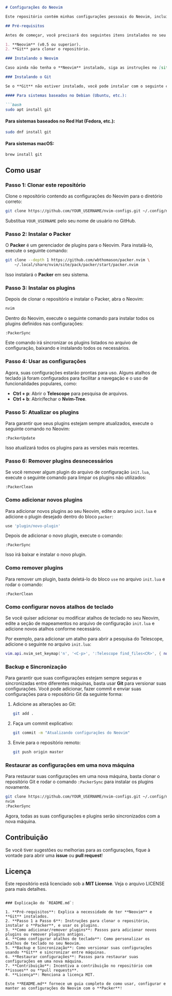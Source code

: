 ````markdown
# Configurações do Neovim

Este repositório contém minhas configurações pessoais do Neovim, incluindo a configuração de **Packer** para gerenciar os plugins de forma eficiente. Siga os passos abaixo para configurar seu Neovim com estas configurações.

## Pré-requisitos

Antes de começar, você precisará dos seguintes itens instalados no seu sistema:

1. **Neovim** (v0.5 ou superior).
2. **Git** para clonar o repositório.

### Instalando o Neovim

Caso ainda não tenha o **Neovim** instalado, siga as instruções no [site oficial](https://neovim.io/) para o seu sistema operacional.

### Instalando o Git

Se o **Git** não estiver instalado, você pode instalar com o seguinte comando:

#### Para sistemas baseados no Debian (Ubuntu, etc.):

```bash
sudo apt install git
````

#### Para sistemas baseados no Red Hat (Fedora, etc.):

```bash
sudo dnf install git
```

#### Para sistemas macOS:

```bash
brew install git
```

## Como usar

### Passo 1: Clonar este repositório

Clone o repositório contendo as configurações do Neovim para o diretório correto:

```bash
git clone https://github.com/YOUR_USERNAME/nvim-configs.git ~/.config/nvim
```

Substitua `YOUR_USERNAME` pelo seu nome de usuário no GitHub.

### Passo 2: Instalar o Packer

O **Packer** é um gerenciador de plugins para o Neovim. Para instalá-lo, execute o seguinte comando:

```bash
git clone --depth 1 https://github.com/wbthomason/packer.nvim \
    ~/.local/share/nvim/site/pack/packer/start/packer.nvim
```

Isso instalará o **Packer** em seu sistema.

### Passo 3: Instalar os plugins

Depois de clonar o repositório e instalar o Packer, abra o Neovim:

```bash
nvim
```

Dentro do Neovim, execute o seguinte comando para instalar todos os plugins definidos nas configurações:

```vim
:PackerSync
```

Este comando irá sincronizar os plugins listados no arquivo de configuração, baixando e instalando todos os necessários.

### Passo 4: Usar as configurações

Agora, suas configurações estarão prontas para uso. Alguns atalhos de teclado já foram configurados para facilitar a navegação e o uso de funcionalidades populares, como:

* **Ctrl + p**: Abrir o **Telescope** para pesquisa de arquivos.
* **Ctrl + b**: Abrir/fechar o **Nvim-Tree**.

### Passo 5: Atualizar os plugins

Para garantir que seus plugins estejam sempre atualizados, execute o seguinte comando no Neovim:

```vim
:PackerUpdate
```

Isso atualizará todos os plugins para as versões mais recentes.

### Passo 6: Remover plugins desnecessários

Se você remover algum plugin do arquivo de configuração `init.lua`, execute o seguinte comando para limpar os plugins não utilizados:

```vim
:PackerClean
```

### Como adicionar novos plugins

Para adicionar novos plugins ao seu Neovim, edite o arquivo `init.lua` e adicione o plugin desejado dentro do bloco `packer`:

```lua
use 'plugin/novo-plugin'
```

Depois de adicionar o novo plugin, execute o comando:

```vim
:PackerSync
```

Isso irá baixar e instalar o novo plugin.

### Como remover plugins

Para remover um plugin, basta deletá-lo do bloco `use` no arquivo `init.lua` e rodar o comando:

```vim
:PackerClean
```

### Como configurar novos atalhos de teclado

Se você quiser adicionar ou modificar atalhos de teclado no seu Neovim, edite a seção de mapeamentos no arquivo de configuração `init.lua` e adicione novos atalhos conforme necessário.

Por exemplo, para adicionar um atalho para abrir a pesquisa do Telescope, adicione o seguinte no arquivo `init.lua`:

```lua
vim.api.nvim_set_keymap('n', '<C-p>', ':Telescope find_files<CR>', { noremap = true, silent = true })
```

### Backup e Sincronização

Para garantir que suas configurações estejam sempre seguras e sincronizadas entre diferentes máquinas, basta usar **Git** para versionar suas configurações. Você pode adicionar, fazer commit e enviar suas configurações para o repositório Git da seguinte forma:

1. Adicione as alterações ao Git:

   ```bash
   git add .
   ```

2. Faça um commit explicativo:

   ```bash
   git commit -m "Atualizando configurações do Neovim"
   ```

3. Envie para o repositório remoto:

   ```bash
   git push origin master
   ```

### Restaurar as configurações em uma nova máquina

Para restaurar suas configurações em uma nova máquina, basta clonar o repositório Git e rodar o comando `:PackerSync` para instalar os plugins novamente.

```bash
git clone https://github.com/YOUR_USERNAME/nvim-configs.git ~/.config/nvim
nvim
:PackerSync
```

Agora, todas as suas configurações e plugins serão sincronizados com a nova máquina.

## Contribuição

Se você tiver sugestões ou melhorias para as configurações, fique à vontade para abrir uma **issue** ou **pull request**!

## Licença

Este repositório está licenciado sob a **MIT License**. Veja o arquivo LICENSE para mais detalhes.

```

### Explicação do `README.md`:

1. **Pré-requisitos**: Explica a necessidade de ter **Neovim** e **Git** instalados.
2. **Passo 1 a Passo 6**: Instruções para clonar o repositório, instalar o **Packer**, e usar os plugins.
3. **Como adicionar/remover plugins**: Passos para adicionar novos plugins ou remover plugins antigos.
4. **Como configurar atalhos de teclado**: Como personalizar os atalhos de teclado no seu Neovim.
5. **Backup e Sincronização**: Como versionar suas configurações usando **Git** e sincronizar entre máquinas.
6. **Restaurar configurações**: Passos para restaurar suas configurações em uma nova máquina.
7. **Contribuição**: Incentiva a contribuição no repositório com **issues** ou **pull requests**.
8. **Licença**: Menciona a licença MIT.

Este **README.md** fornece um guia completo de como usar, configurar e manter as configurações do Neovim com o **Packer**!
```

